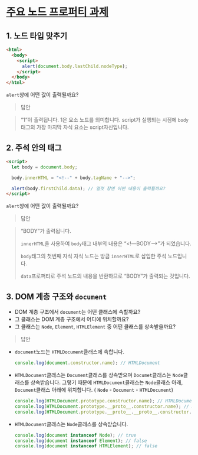 # [주요 노드 프로퍼티 과제](https://ko.javascript.info/basic-dom-node-properties#tasks)

## 1. 노드 타입 맞추기

```html
<html>
  <body>
    <script>
      alert(document.body.lastChild.nodeType);
    </script>
  </body>
</html>
```

`alert`창에 어떤 값이 출력될까요?

> 답안

> “1”이 출력됩니다. 1은 요소 노드를 의미합니다. script가 실행되는 시점에 `body`태그의 가장 마지막 자식 요소는 script자신입니다.

## 2. 주석 안의 태그

```html
<script>
  let body = document.body;

  body.innerHTML = "<!--" + body.tagName + "-->";

  alert(body.firstChild.data); // 얼럿 창엔 어떤 내용이 출력될까요?
</script>
```

`alert`창에 어떤 값이 출력될까요?

> 답안

> “BODY”가 출력됩니다.
>
> `innerHTML`을 사용하여 `body`태그 내부의 내용은 “<!—BODY—>”가 되었습니다.
>
> `body`태그의 첫번째 자식 자식 노드는 방금 `innerHTML`로 삽입한 주석 노드입니다.
>
> `data`프로퍼티로 주석 노드의 내용을 반환하므로 “BODY”가 출력되는 것입니다.

## 3. DOM 계층 구조와 `document`

- DOM 계층 구조에서 `document`는 어떤 클래스에 속할까요?
- 그 클래스는 DOM 계층 구조에서 어디에 위치할까요?
- 그 클래스는 `Node`, `Element`, `HTMLElement` 중 어떤 클래스를 상속받을까요?

> 답안

- `document`노드는 `HTMLDocument`클래스에 속합니다.
  ```jsx
  console.log(document.constructor.name); // HTMLDocument
  ```
- `HTMLDocument`클래스는 `Document`클래스를 상속받으며 `Documet`클래스는 `Node`클래스를 상속받습니다. 그렇기 때문에 `HTMLDocument`클래스는 `Node`클래스 아래, `Document`클래스 아래에 위치합니다. ( `Node` - `Document` - `HTMLDocument`)
  ```jsx
  console.log(HTMLDocument.prototype.constructor.name); // HTMLDocument
  console.log(HTMLDocument.prototype.__proto__.constructor.name); // Document
  console.log(HTMLDocument.prototype.__proto__.__proto__.constructor.name); // Node
  ```
- `HTMLDocument`클래스는 `Node`클래스를 상속받습니다.
  ```jsx
  console.log(document instanceof Node); // true
  console.log(document instanceof Element); // false
  console.log(document instanceof HTMLElement); // false
  ```
